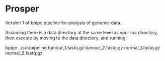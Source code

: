 # Prosper


Version 1 of bpipe pipeline for analysis of genomic data. 


Assuming there is a data directory at the same level as your src directory, then execute by moving to the data directory, and running:

bpipe ../src/pipeline tumour_1.fastq.gz tumour_2.fastq.gz normal_1.fastq.gz normal_2.fastq.gz



